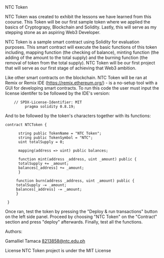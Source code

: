 NTC Token

NTC Token was created to exhibit the lessons we have learned from this coourse. This Token will be our first sample token where we applied the basics of Cryptograpy, Blockchain and Solidity. Lastly, this will serve as my stepping stone as an aspiring Web3 Developer.

NTC Token is a sample smart contract using Solidity for evaluation purposes. This smart contract will execute the basic functions of this token including, mapping function (the checking of balance), minting function (the adding of the amount to the total supply) and the burning function (the removal of token from the total supply). NTC Token will be our first project that will serve as our first stage of achieving that Web3 ambition.

Like other smart contracts on the blockchain. NTC Token will be ran at Remix or Remix IDE (https://remix.ethereum.org/) - is a no-setup tool with a GUI for developing smart contracts. To run this code the user must input the license identifer to be followed by the IDE's version:
        
        // SPDX-License-Identifier: MIT
             pragma solidity 0.8.19;
          
And to be followed by the token's characters together with its functions:
    
    contract NTCToken {
    
          string public TokenName = "NTC Token";
          string public TokenSymbol = "NTC";
          uint totalSupply = 0;
    
          mapping(address => uint) public balances;

          function mint(address _address, uint _amount) public {
          totalSupply += _amount;
          balances[_address] += _amount;
          }

         function burn(address _address, uint _amount) public {
         totalSupply -= _amount;
         balances[_address] -= _amount;
         }

     }
     
Once ran, test the token by pressing the "Deploy & run transactions" button on the left side panel. Proceed by choosing "NTC Token" on the "Contract" section and press "deploy" afterwards. Finally, test all the functions.

Authors: 

Gamalliel Tamaca
8213858@ntc.edu.ph

License
NTC Token project is under the MIT License



